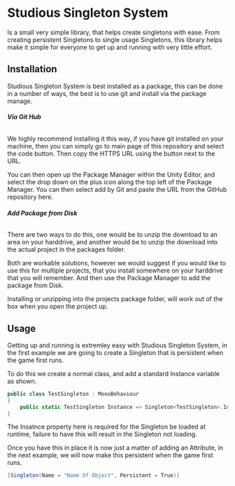 
# Studious Singleton System
 
 Is a small very simple library, that helps create singletons with ease. From creating persistent Singletons to single usage Singletons, this library helps make it simple for everyone to get up and running with very little effort.


## Installation

Studious Singleton System is best installed as a package, this can be done in a number of ways, the best is to use git and install via the package manage.

###### **Via Git Hub** 

We highly recommend installing it this way, if you have git installed on your machine, then you can simply go to main page of this repository and select the code button. Then copy the HTTPS URL using the button next to the URL.

You can then open up the Package Manager within the Unity Editor, and select the drop down on the plus icon along the top left of the Package Manager. You can then select add by Git and paste the URL from the GitHub repository here.

###### **Add Package from Disk** 

There are two ways to do this, one would be to unzip the download to an area on your harddrive, and another would be to unzip the download into the actual project in the packages folder.

Both are workable solutions, however we would suggest if you would like to use this for multiple projects, that you install somewhere on your harddrive that you will remember. And then use the Package Manager to add the package from Disk.

Installing or unzipping into the projects package folder, will work out of the box when you open the project up.

## Usage

Getting up and running is extremley easy with Studious Singleton System, in the first example we are going to create a Singleton that is persistent when the game first runs.

To do this we create a normal class, and add a standard Instance variable as shown.

```CS
public class TestSingleton : MonoBehaviour
{
    public static TestSingleton Instance => Singleton<TestSingleton>.Instance;
}
```

The Insatnce property here is required for the Singleton be loaded at runtime, failure to have this will result in the Singleton not loading.

Once you have this in place it is now just a matter of adding an Attribute, in the next example, we will now make this persistent when the game first runs.

```CS
[Singleton(Name = "Name Of Object", Persistent = True)]
```



